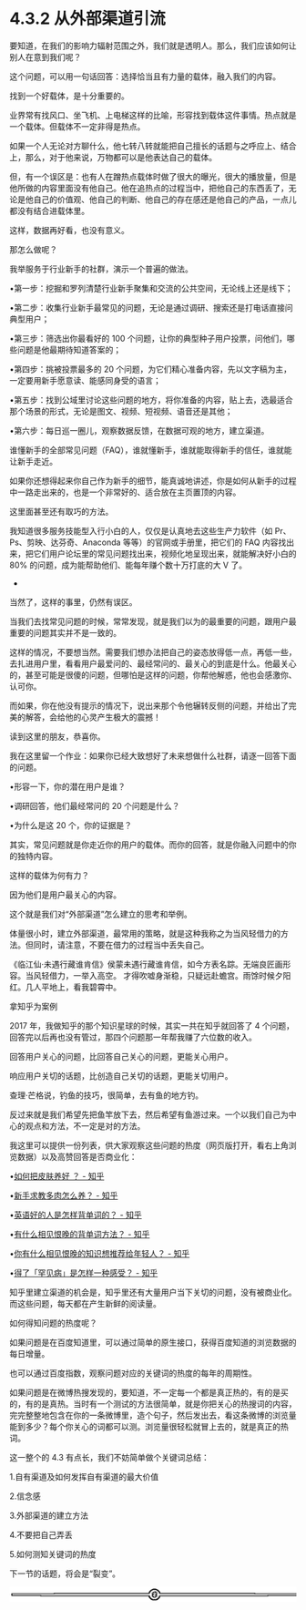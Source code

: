 # 4.3.2 从外部渠道引流

要知道，在我们的影响力辐射范围之外，我们就是透明人。那么，我们应该如何让别人在意到我们呢？

这个问题，可以用一句话回答：选择恰当且有力量的载体，融入我们的内容。

找到一个好载体，是十分重要的。

业界常有找风口、坐飞机、上电梯这样的比喻，形容找到载体这件事情。热点就是一个载体。但载体不一定非得是热点。

如果一个人无论对方聊什么，他七转八转就能把自己擅长的话题与之呼应上、结合上，那么，对于他来说，万物都可以是他表达自己的载体。

但，有一个误区是：也有人在蹭热点载体时做了很大的曝光，很大的播放量，但是他所做的内容里面没有他自己。他在追热点的过程当中，把他自己的东西丢了，无论是他自己的价值观、他自己的判断、他自己的存在感还是他自己的产品，一点儿都没有结合进载体里。

这样，数据再好看，也没有意义。

那怎么做呢？

我举服务于行业新手的社群，演示一个普遍的做法。

•第一步：挖掘和罗列清楚行业新手聚集和交流的公共空间，无论线上还是线下；

•第二步：收集行业新手最常见的问题，无论是通过调研、搜索还是打电话直接问典型用户；

•第三步：筛选出你最看好的 100 个问题，让你的典型种子用户投票，问他们，哪些问题是他最期待知道答案的；

•第四步：挑被投票最多的 20 个问题，为它们精心准备内容，先以文字稿为主，一定要用新手愿意读、能感同身受的语言；

•第五步：找到公域里讨论这些问题的地方，将你准备的内容，贴上去，选最适合那个场景的形式，无论是图文、视频、短视频、语音还是其他；

•第六步：每日巡一圈儿，观察数据反馈，在数据可观的地方，建立渠道。

谁懂新手的全部常见问题（FAQ），谁就懂新手，谁就能取得新手的信任，谁就能让新手走近。

如果你还想得起来你自己作为新手的细节，能真诚地讲述，你是如何从新手的过程中一路走出来的，也是一个非常好的、适合放在主页置顶的内容。

这里面甚至还有取巧的方法。

我知道很多服务技能型入行小白的人，仅仅是认真地去这些生产力软件（如 Pr、Ps、剪映、达芬奇、Anaconda 等等）的官网或手册里，把它们的 FAQ 内容找出来，把它们用户论坛里的常见问题找出来，视频化地呈现出来，就能解决好小白的 80% 的问题，成为能帮助他们、能每年赚个数十万打底的大 V 了。

*

当然了，这样的事里，仍然有误区。

当我们去找常见问题的时候，常常发现，就是我们以为的最重要的问题，跟用户最重要的问题其实并不是一致的。

这样的情况，不要想当然。需要我们想办法把自己的姿态放得低一点，再低一些，去扎进用户里，看看用户最爱问的、最经常问的、最关心的到底是什么。他最关心的，甚至可能是很傻的问题，但哪怕是这样的问题，你帮他解惑，他也会感激你、认可你。

而如果，你在他没有提示的情况下，说出来那个令他辗转反侧的问题，并给出了完美的解答，会给他的心灵产生极大的震撼！

读到这里的朋友，恭喜你。

我在这里留一个作业：如果你已经大致想好了未来想做什么社群，请逐一回答下面的问题。

•形容一下，你的潜在用户是谁？

•调研回答，他们最经常问的 20 个问题是什么？

•为什么是这 20 个，你的证据是？

其实，常见问题就是你走近你的用户的载体。而你的回答，就是你融入问题中的你的独特内容。

这样的载体为何有力？

因为他们是用户最关心的内容。

这个就是我们对“外部渠道”怎么建立的思考和举例。

体量很小时，建立外部渠道，最常用的策略，就是这种我称之为当风轻借力的方法。但同时，请注意，不要在借力的过程当中丢失自己。

《临江仙·未遇行藏谁肯信》侯蒙未遇行藏谁肯信，如今方表名踪。无端良匠画形容。当风轻借力，一举入高空。 才得吹嘘身渐稳，只疑远赴蟾宫。雨馀时候夕阳红。几人平地上，看我碧霄中。

拿知乎为案例

2017 年，我做知乎的那个知识星球的时候，其实一共在知乎就回答了 4 个问题，回答完以后再也没有管过，那四个问题那一年帮我赚了六位数的收入。

回答用户关心的问题，比回答自己关心的问题，更能关心用户。

响应用户关切的话题，比创造自己关切的话题，更能关切用户。

查理·芒格说，钓鱼的技巧，很简单，去有鱼的地方钓。

反过来就是我们希望先把鱼竿放下去，然后希望有鱼游过来。一个以我们自己为中心的观点和方法，不一定是对的方法。

我这里可以提供一份列表，供大家观察这些问题的热度（网页版打开，看右上角浏览数据）以及高赞回答是否商业化：

•[如何把皮肤养好 ？ - 知乎](https://www.zhihu.com/question/38114377/answer/1342281583)

•[新手求教多肉怎么养？ - 知乎](https://www.zhihu.com/question/24456902/answer/156074627)

•[英语好的人是怎样背单词的？ - 知乎](https://www.zhihu.com/question/62360046/answer/441160584)

•[有什么相见恨晚的背单词方法？ - 知乎](https://www.zhihu.com/question/48040579/answer/526407361)

•[你有什么相见恨晚的知识想推荐给年轻人？ - 知乎](https://www.zhihu.com/question/22238159)

•[得了「罕见病」是怎样一种感受？ - 知乎](https://www.zhihu.com/question/28747971)

知乎里建立渠道的机会是，知乎里还有大量用户当下关切的问题，没有被商业化。而这些问题，每天都在产生新鲜的阅读量。

如何得知问题的热度呢？

如果问题是在百度知道里，可以通过简单的原生接口，获得百度知道的浏览数据的每日增量。

也可以通过百度指数，观察问题对应的关键词的热度的每年的周期性。

如果问题是在微博热搜发现的，要知道，不一定每一个都是真正热的，有的是买的，有的是真热。当时有一个测试的方法很简单，就是你把关心的热搜词的内容，完完整整地包含在你的一条微博里，造个句子，然后发出去，看这条微博的浏览量能到多少？每个你关心的词都可以测。浏览量很轻松就冒上去的，就是真正的热词。

这一整个的 4.3 有点长，我们不妨简单做个关键词总结：

1.自有渠道及如何发挥自有渠道的最大价值

2.信念感

3.外部渠道的建立方法

4.不要把自己弄丢

5.如何测知关键词的热度

下一节的话题，将会是“裂变”。

![](img/08b409e548d8d310a42e1b70226b77ec.png)
